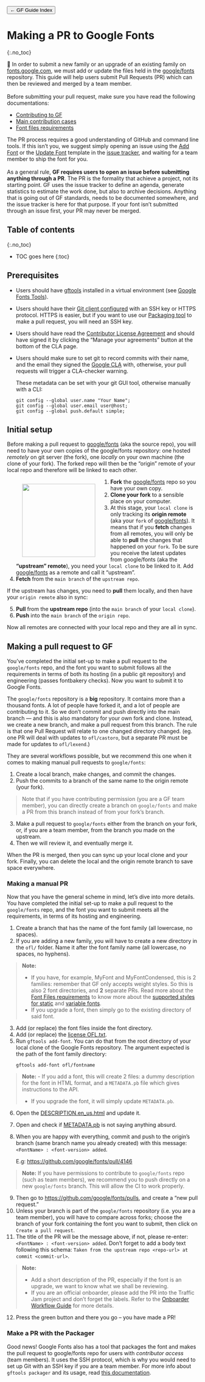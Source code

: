 <link href="style.css" rel="stylesheet">

<a href="./index"><button class="button button-i">&larr; GF Guide Index</button></a>

# Making a PR to Google Fonts
{:.no_toc}

<div class="callout">

🐸 In order to submit a new family or an upgrade of an existing family on <a href="https://fonts.google.com/">fonts.google.com</a>, we must add or update the files held in the <a href="https://github.com/google/fonts">google/fonts</a> repository. This guide will help users submit Pull Requests (PR) which can then be reviewed and merged by a team member.
<br><br>
Before submitting your pull request, make sure you have read the following documentations:

<ul>
    <li> <a href="./production">Contributing to GF</a></li>
    <li> <a href="./onboarding">Main contribution cases</a></li>
    <li> <a href="./requirements">Font files requirements</a></li>
</ul>

The PR process requires a good understanding of GitHub and command line tools. If this isn’t you, we suggest simply opening an issue using the <a href="https://github.com/google/fonts/issues/new?assignees=&labels=I+New+Font%2C+II+Submission&template=1_add-font.md&title=Add+%5BFont+Name%5D">Add Font</a> or the <a href="https://github.com/google/fonts/issues/new?assignees=&labels=I+Font+Upgrade&template=2_update-font.md&title=Update+%5BFont+Name%5D">Update Font</a> template in the <a href="https://github.com/google/fonts/issues">issue tracker</a>, and waiting for a team member to ship the font for you.
<br><br>
As a general rule, <b>GF requires users to open an issue before submitting anything through a PR</b>. The PR is the formality that achieve a project, not its starting point. GF uses the issue tracker to define an agenda, generate statistics to estimate the work done, but also to archive decisions. Anything that is going out of GF standards, needs to be documented somewhere, and the issue tracker is here for that purpose. If your font isn’t submitted through an issue first, your PR may never be merged.

</div>

## Table of contents
{:.no_toc}
* TOC goes here
{:toc}

## Prerequisites

-   Users should have [gftools](https://github.com/googlefonts/gftools) installed in a virtual environment (see [Google Fonts Tools](tools.md)).
-   Users should have their [Git client configured](hosting.md) with an SSH key or HTTPS protocol. HTTPS is easier, but if you want to use our [Packaging tool](package.md) to make a pull request, you will need an SSH key.
-   Users should have read the [Contributor License Agreement](https://cla.developers.google.com/about) and should have signed it by clicking the “Manage your agreements” button at the bottom of the CLA page.
-   Users should make sure to set git to record commits with their name, and the email they signed the [Google CLA](https://opensource.google/documentation/reference/cla) with, otherwise, your pull requests will trigger a CLA-checker warning.

    These metadata can be set with your git GUI tool, otherwise manually with a CLI:

    ``` code
    git config --global user.name "Your Name";
    git config --global user.email user@host;
    git config --global push.default simple;
    ```

## Initial setup

Before making a pull request to [google/fonts](https://github.com/google/fonts) (aka the source repo), you will need to have your own copies of the google/fonts repository: one hosted *remotely* on git server (the fork), one *locally* on your own machine (the clone of your fork). The forked repo will then be the “origin” remote of your local repo and therefore will be linked to each other.

<figure style="float:left">
<img src="https://lh3.googleusercontent.com/0igaOH8GUJH7ktvFPOALF7wsI_UFD98SWnVlMUXutzbg2wEyS_KKGK7AzoGrCoT1lQj5-hDOnp4JO7J9Oyv_NM6O30QFLL35GjIC0vp_w6SdNVqIOAEuyvd2Qa7pr3cwwMz3-khp" style="width:192px" />
</figure>

1.  **Fork** the [google/fonts](https://github.com/google/fonts) repo so you have your own copy.
2.  **Clone your fork** to a sensible place on your computer.
3.  At this stage, your `local clone` is only tracking its **origin remote** (aka your `fork` of [google/fonts](https://github.com/google/fonts)). It means that if you **fetch** changes from all remotes, you will only be able to **pull** the changes that happened on your `fork`. To be sure you receive the latest updates from google/fonts (aka the **“upstream” remote**), you need your `local clone` to be linked to it. Add [google/fonts](https://github.com/google/fonts) as a remote and call it “upstream”.
4.  **Fetch** from the `main branch` of the `upstream repo`.

If the upstream has changes, you need to **pull** them locally, and then have your `origin remote` also in sync:

5.  **Pull** from the **upstream repo** (into the `main branch` of your `local clone`).
6.  **Push** into the `main branch` of the `origin repo`.

Now all remotes are connected with your local repo and they are all in sync.

## Making a pull request to GF

You’ve completed the initial set-up to make a pull request to the `google/fonts` repo, and the font you want to submit follows all the requirements in terms of both its hosting (in a public git repository) and engineering (passes fontbakery checks). Now you want to submit it to Google Fonts.

The `google/fonts` repository is a **big** repository. It contains more than a thousand fonts. A lot of people have forked it, and a lot of people are contributing to it. So we don’t commit and push directly into the main branch — and this is also mandatory for your own fork and clone. Instead, we create a new branch, and make a pull request from this branch. The rule is that one Pull Request will relate to one changed directory changed. (eg. one PR will deal with updates to `ofl/castoro`, but a separate PR must be made for updates to `ofl/lexend`.)

They are several workflows possible, but we recommend this one when it comes to making manual pull requests to `google/fonts`:

1.  Create a local branch, make changes, and commit the changes.
2.  Push the commits to a branch of the same name to the origin remote (your fork).
>    Note that if you have contributing permission (you are a GF team member), you can directly create a branch on `google/fonts` and make a PR from this branch instead of from your fork’s branch.
3.  Make a pull request to `google/fonts` either from the branch on your fork, or, if you are a team member, from the branch you made on the upstream.
4.  Then we will review it, and eventually merge it.

When the PR is merged, then you can sync up your local clone and your fork. Finally, you can delete the local and the origin remote branch to save space everywhere.

### Making a manual PR

Now that you have the general scheme in mind, let’s dive into more details. You have completed the initial set-up to make a pull request to the `google/fonts` repo, and the font you want to submit meets all the requirements, in terms of its hosting and engineering.

1.  Create a branch that has the name of the font family (all lowercase, no spaces).
2.  If you are adding a new family, you will have to create a new directory in the `ofl/` folder. Name it after the font family name (all lowercase, no spaces, no hyphens).
> **Note:**
>  -   If you have, for example, MyFont and MyFontCondensed, this is 2 families: remember that GF only accepts weight styles. So this is also 2 font directories, and **2** separate PRs. Read more about the [Font Files requirements](requirements.md) to know more about the [supported styles for static](https://www.notion.so/Static-font-files-requirements-71d00ce1fbd44d72bf4e24b430abf2a2) and [variable fonts](variable.md).
> -   If you upgrade a font, then simply go to the existing directory of said font.
3.  Add (or replace) the font files inside the font directory.
4.  Add (or replace) the [license OFL.txt](license-file.md).
5.  Run `gftools add-font`. You can do that from the root directory of your local clone of the Google Fonts repository. The argument expected is the path of the font family directory:
    ``` code
    gftools add-font ofl/fontname
    ```
>    **Note:**
>     -   If you add a font, this will create 2 files: a dummy description for the font in HTML format, and a `METADATA.pb` file which gives instructions to the API.
>    -   If you upgrade the font, it will simply update `METADATA.pb`.
6.  Open the [DESCRIPTION.en_us.html](description.md) and update it.
7.  Open and check if [METADATA.pb](metadata.md) is not saying anything absurd.
8.  When you are happy with everything, commit and push to the origin’s branch (same branch name you already created) with this message: `<FontName> : <font-version> added`.

    E.g: <https://github.com/google/fonts/pull/4146>
>   **Note:** If you have permissions to contribute to `google/fonts` repo (such as team members), we recommend you to push directly on a new `google/fonts` branch. This will allow the CI to work properly.
9.  Then go to <https://github.com/google/fonts/pulls>, and create a “new pull request.”
10. Unless your branch is part of the `google/fonts` repository (i.e. you are a team member), you will have to compare across forks; choose the branch of your fork containing the font you want to submit, then click on `Create a pull request`.
11. The title of the PR will be the message above, if not, please re-enter: `<FontName> : <font-version> added`. Don’t forget to add a body text following this schema: `Taken from the upstream repo <repo-url> at commit <commit-url>`.
> **Note:**
>    -   Add a short description of the PR, especially if the font is an upgrade, we want to know what we shall be reviewing.
>    -   If you are an official onboarder, please add the PR into the Traffic Jam project and don’t forget the labels. Refer to the [Onboarder Workflow Guide](onboarder-workflow.md) for more details.
12. Press the green button and there you go – you have made a PR!

### Make a PR with the Packager

Good news! Google Fonts also has a tool that packages the font and makes the pull request to google/fonts repo for users with *contributor access* (team members). It uses the SSH protocol, which is why you would need to set up Git with an SSH key if you are a team member. For more info about `gftools packager` and its usage, read [this documentation](package.md).
